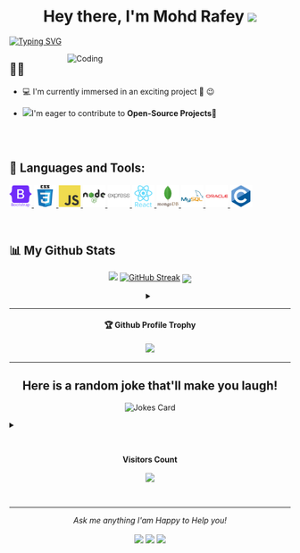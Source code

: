 
<h1 align="center">Hey there, I'm Mohd Rafey <img src="https://media.giphy.com/media/hvRJCLFzcasrR4ia7z/giphy.gif" width="30px"></h1>


[![Typing SVG](https://readme-typing-svg.demolab.com?font=Merriweather&weight=600&size=25&pause=1000&color=FF0000&center=true&vCenter=true&random=false&width=1000&lines=Passionate+Computer+Science+Engineer;Full+Stack+Web+Developer;Programmer)](https://git.io/typing-svg)

<img align="right" alt="Coding" width="400" src="https://github.com/ayushparikh-code/ayushparikh-code/blob/main/coding-freak%20(1).gif">


## 🙋‍♂️
- 💻 I'm currently immersed in an exciting project 🚀 :wink:

- <img src="https://github.com/rajput2107/rajput2107/blob/master/Assets/Handshake.gif" width="40px">I'm eager to contribute to **Open-Source Projects**🌟

<br>
<br>

## 🚀 Languages and Tools:
<p align="centre">
    <a href="https://getbootstrap.com" target="_blank">
        <img src="https://raw.githubusercontent.com/devicons/devicon/master/icons/bootstrap/bootstrap-plain-wordmark.svg" alt="bootstrap" width="40" height="40"/>
    </a>
    <a href="https://www.w3schools.com/css/" target="_blank">
        <img src="https://raw.githubusercontent.com/devicons/devicon/master/icons/css3/css3-original-wordmark.svg" alt="css3" width="40" height="40"/>
    </a>
    <a href="https://developer.mozilla.org/en-US/docs/Web/JavaScript" target="_blank">
        <img src="https://raw.githubusercontent.com/devicons/devicon/master/icons/javascript/javascript-original.svg" alt="javascript" width="40" height="40"/>
    </a>
    <a href="https://nodejs.org" target="_blank">
        <img src="https://raw.githubusercontent.com/devicons/devicon/master/icons/nodejs/nodejs-original-wordmark.svg" alt="nodejs" width="40" height="40"/>
    </a>
    <a href="https://expressjs.com" target="_blank">
        <img src="https://raw.githubusercontent.com/devicons/devicon/master/icons/express/express-original-wordmark.svg" alt="express" width="40" height="40"/>
    </a>
    <a href="https://reactjs.org/" target="_blank">
        <img src="https://raw.githubusercontent.com/devicons/devicon/master/icons/react/react-original-wordmark.svg" alt="react" width="40" height="40"/>
    </a>
    <a href="https://www.mongodb.com/" target="_blank">
        <img src="https://raw.githubusercontent.com/devicons/devicon/master/icons/mongodb/mongodb-original-wordmark.svg" alt="mongodb" width="40" height="40"/>
    </a>
    <a href="https://www.mysql.com/" target="_blank">
        <img src="https://raw.githubusercontent.com/devicons/devicon/master/icons/mysql/mysql-original-wordmark.svg" alt="mysql" width="40" height="40"/>
    </a>
    <a href="https://www.oracle.com/" target="_blank">
        <img src="https://raw.githubusercontent.com/devicons/devicon/master/icons/oracle/oracle-original.svg" alt="oracle" width="40" height="40"/>
    </a>
    <a href="https://www.cprogramming.com/" target="_blank">
        <img src="https://raw.githubusercontent.com/devicons/devicon/master/icons/c/c-original.svg" alt="c" width="40" height="40"/>
    </a>
</p>
<br>

## 📊 My Github Stats
<p align="center">
  <img width="48%" src="https://github-readme-stats.vercel.app/api?username=mohdrafey1&show_icons=true&theme=tokyonight" />
  <a href="https://git.io/streak-stats"><img src="https://github-readme-streak-stats-git-main-mohdrafey1s-projects.vercel.app?user=mohdrafey1&theme=panda&card_width=400" alt="GitHub Streak" /></a>
  <img src="https://github-readme-stats.vercel.app/api/top-langs/?username=mohdrafey1&theme=tokyonight" align="center" />
</p>

<details> <summary align="center"> </samp></summary><b>Note:</b> Most Used languages is only a metric of the languages my public code consists of and doesn't reflect experience or skill level.</details>

---

<div align="center">
  <h4>🏆 Github Profile Trophy</h4>
  <a href="https://github.com/ryo-ma/github-profile-trophy">
    <img src="https://github-profile-trophy.vercel.app/?username=mohdrafey1&column=7"/>
  </a>
</div>

---

<div align="center">
  
## Here is a random joke that'll make you laugh!
![Jokes Card](https://readme-jokes.vercel.app/api)
<br><details><summary align="left"> </samp></summary><p align ="centre"> Refresh page to load New joke</p></details>
</div>
<div align="center">
<br><p align="centre"><b>Visitors Count</b></p>  
<p align="center"><img align="center" src="https://profile-counter.glitch.me/{mohdrafey1}/count.svg" /></p> 
<br></div>

<hr>
<p align="center">
  <i>Ask me anything I'am Happy to Help you! </i>
  <br><br>
<a target="_blank" href="https://www.linkedin.com/in/mohd-rafey-1a3712250/"><img src="https://img.shields.io/badge/-LinkedIn-0077B5?style=for-the-badge&logo=Linkedin&logoColor=white"></img></a>
<a target="_blank" href="mailto:rafeydata@gmail.com"><img src="https://img.shields.io/badge/-Gmail-D14836?style=for-the-badge&logo=Gmail&logoColor=white"></img></a>
<a target="_blank" href="#"><img src="https://img.shields.io/badge/-Twitter-1DA1F2?style=for-the-badge&logo=Twitter&logoColor=white"></img></a>
<br>
</p>
